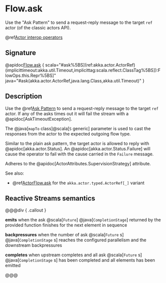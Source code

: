 # Flow.ask

Use the "Ask Pattern" to send a request-reply message to the target `ref` actor (of the classic actors API).

@ref[Actor interop operators](../index.md#actor-interop-operators)

## Signature

@apidoc[Flow.ask](Flow$) { scala="#ask%5BS](ref:akka.actor.ActorRef)(implicittimeout:akka.util.Timeout,implicittag:scala.reflect.ClassTag%5BS]):FlowOps.this.Repr%5BS]" java="#ask(akka.actor.ActorRef,java.lang.Class,akka.util.Timeout)" }

## Description

Use the @ref[Ask Pattern](../../../actors.md#ask-send-and-receive-future) to send a request-reply message to the target `ref` actor.
If any of the asks times out it will fail the stream with a @apidoc[AskTimeoutException].

The @java[`mapTo` class]@scala[`S` generic] parameter is used to cast the responses from the actor to the expected outgoing flow type.

Similar to the plain ask pattern, the target actor is allowed to reply with @apidoc[akka.actor.Status].
An @apidoc[akka.actor.Status.Failure] will cause the operator to fail with the cause carried in the `Failure` message.

Adheres to the @apidoc[ActorAttributes.SupervisionStrategy] attribute.

See also:

* @ref[ActorFlow.ask](../ActorFlow/ask.md) for the `akka.actor.typed.ActorRef[_]` variant

## Reactive Streams semantics

@@@div { .callout }

**emits** when the ask @scala[`Future`] @java[`CompletionStage`] returned by the provided function finishes for the next element in sequence


**backpressures** when the number of ask @scala[`Future` s] @java[`CompletionStage` s] reaches the configured parallelism and the downstream backpressures

**completes** when upstream completes and all ask @scala[`Future` s] @java[`CompletionStage` s] has been completed and all elements has been emitted


@@@

